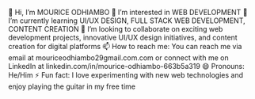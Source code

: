 👋 Hi, I’m MOURICE ODHIAMBO
👀 I’m interested in WEB DEVELOPMENT
🌱 I’m currently learning UI/UX DESIGN, FULL STACK WEB DEVELOPMENT, CONTENT CREATION
💞️ I’m looking to collaborate on exciting web development projects, innovative UI/UX design initiatives, and content creation for digital platforms
📫 How to reach me: You can reach me via email at mouriceodhiambo29gmail.com.com or connect with me on LinkedIn at linkedin.com/in/mourice-odhiambo-663b5a319
😄 Pronouns: He/Him
⚡ Fun fact: I love experimenting with new web technologies and enjoy playing the guitar in my free time

<!---
malvins2030/malvins2030 is a ✨ special ✨ repository because its `README.md` (this file) appears on your GitHub profile.
You can click the Preview link to take a look at your changes.
--->

